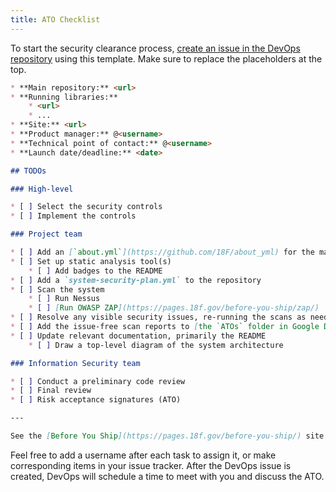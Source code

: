 ```yaml
---
title: ATO Checklist
---
```


To start the security clearance process, [create an issue in the DevOps repository](https://github.com/18F/DevOps/issues/new?title=ATO+for+%3Cproject%3E) using this template. Make sure to replace the placeholders at the top.

```markdown
* **Main repository:** <url>
* **Running libraries:**
    * <url>
    * ...
* **Site:** <url>
* **Product manager:** @<username>
* **Technical point of contact:** @<username>
* **Launch date/deadline:** <date>

## TODOs

### High-level

* [ ] Select the security controls
* [ ] Implement the controls

### Project team

* [ ] Add an [`about.yml`](https://github.com/18F/about_yml) for the main repository
* [ ] Set up static analysis tool(s)
    * [ ] Add badges to the README
* [ ] Add a `system-security-plan.yml` to the repository
* [ ] Scan the system
    * [ ] Run Nessus
    * [ ] [Run OWASP ZAP](https://pages.18f.gov/before-you-ship/zap/)
* [ ] Resolve any visible security issues, re-running the scans as needed
* [ ] Add the issue-free scan reports to [the `ATOs` folder in Google Drive](https://drive.google.com/a/gsa.gov/folderview?id=0BynIxtx-CfkdckljM3BPSkdQT1U&usp=sharing)
* [ ] Update relevant documentation, primarily the README
    * [ ] Draw a top-level diagram of the system architecture

### Information Security team

* [ ] Conduct a preliminary code review
* [ ] Final review
* [ ] Risk acceptance signatures (ATO)

---

See the [Before You Ship](https://pages.18f.gov/before-you-ship/) site for more information.
```

Feel free to add a username after each task to assign it, or make corresponding items in your issue tracker. After the DevOps issue is created, DevOps will schedule a time to meet with you and discuss the ATO.
